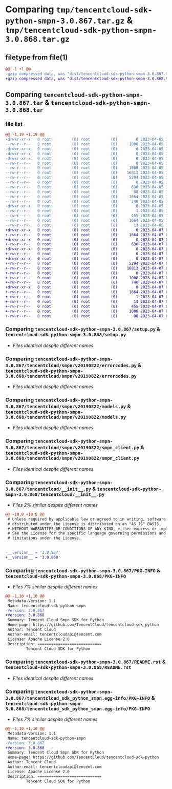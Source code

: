 # Comparing `tmp/tencentcloud-sdk-python-smpn-3.0.867.tar.gz` & `tmp/tencentcloud-sdk-python-smpn-3.0.868.tar.gz`

## filetype from file(1)

```diff
@@ -1 +1 @@
-gzip compressed data, was "dist/tencentcloud-sdk-python-smpn-3.0.867.tar", last modified: Wed Apr  5 16:47:33 2023, max compression
+gzip compressed data, was "dist/tencentcloud-sdk-python-smpn-3.0.868.tar", last modified: Fri Apr  7 00:48:45 2023, max compression
```

## Comparing `tencentcloud-sdk-python-smpn-3.0.867.tar` & `tencentcloud-sdk-python-smpn-3.0.868.tar`

### file list

```diff
@@ -1,19 +1,19 @@
-drwxr-xr-x   0 root         (0) root         (0)        0 2023-04-05 16:47:33.000000 tencentcloud-sdk-python-smpn-3.0.867/
--rw-r--r--   0 root         (0) root         (0)     1008 2023-04-05 16:47:33.000000 tencentcloud-sdk-python-smpn-3.0.867/setup.py
-drwxr-xr-x   0 root         (0) root         (0)        0 2023-04-05 16:47:33.000000 tencentcloud-sdk-python-smpn-3.0.867/tencentcloud/
-drwxr-xr-x   0 root         (0) root         (0)        0 2023-04-05 16:47:33.000000 tencentcloud-sdk-python-smpn-3.0.867/tencentcloud/smpn/
-drwxr-xr-x   0 root         (0) root         (0)        0 2023-04-05 16:47:33.000000 tencentcloud-sdk-python-smpn-3.0.867/tencentcloud/smpn/v20190822/
--rw-r--r--   0 root         (0) root         (0)        0 2023-04-05 16:47:33.000000 tencentcloud-sdk-python-smpn-3.0.867/tencentcloud/smpn/v20190822/__init__.py
--rw-r--r--   0 root         (0) root         (0)     1008 2023-04-05 16:47:33.000000 tencentcloud-sdk-python-smpn-3.0.867/tencentcloud/smpn/v20190822/errorcodes.py
--rw-r--r--   0 root         (0) root         (0)    16813 2023-04-05 16:47:33.000000 tencentcloud-sdk-python-smpn-3.0.867/tencentcloud/smpn/v20190822/models.py
--rw-r--r--   0 root         (0) root         (0)     5294 2023-04-05 16:47:33.000000 tencentcloud-sdk-python-smpn-3.0.867/tencentcloud/smpn/v20190822/smpn_client.py
--rw-r--r--   0 root         (0) root         (0)        0 2023-04-05 16:47:33.000000 tencentcloud-sdk-python-smpn-3.0.867/tencentcloud/smpn/__init__.py
--rw-r--r--   0 root         (0) root         (0)      630 2023-04-05 16:47:33.000000 tencentcloud-sdk-python-smpn-3.0.867/tencentcloud/__init__.py
--rw-r--r--   0 root         (0) root         (0)       88 2023-04-05 16:47:33.000000 tencentcloud-sdk-python-smpn-3.0.867/setup.cfg
--rw-r--r--   0 root         (0) root         (0)     1664 2023-04-05 16:47:33.000000 tencentcloud-sdk-python-smpn-3.0.867/PKG-INFO
--rw-r--r--   0 root         (0) root         (0)      740 2023-04-05 16:47:33.000000 tencentcloud-sdk-python-smpn-3.0.867/README.rst
-drwxr-xr-x   0 root         (0) root         (0)        0 2023-04-05 16:47:33.000000 tencentcloud-sdk-python-smpn-3.0.867/tencentcloud_sdk_python_smpn.egg-info/
--rw-r--r--   0 root         (0) root         (0)        1 2023-04-05 16:47:33.000000 tencentcloud-sdk-python-smpn-3.0.867/tencentcloud_sdk_python_smpn.egg-info/dependency_links.txt
--rw-r--r--   0 root         (0) root         (0)      455 2023-04-05 16:47:33.000000 tencentcloud-sdk-python-smpn-3.0.867/tencentcloud_sdk_python_smpn.egg-info/SOURCES.txt
--rw-r--r--   0 root         (0) root         (0)     1664 2023-04-05 16:47:33.000000 tencentcloud-sdk-python-smpn-3.0.867/tencentcloud_sdk_python_smpn.egg-info/PKG-INFO
--rw-r--r--   0 root         (0) root         (0)       13 2023-04-05 16:47:33.000000 tencentcloud-sdk-python-smpn-3.0.867/tencentcloud_sdk_python_smpn.egg-info/top_level.txt
+drwxr-xr-x   0 root         (0) root         (0)        0 2023-04-07 00:48:45.000000 tencentcloud-sdk-python-smpn-3.0.868/
+-rw-r--r--   0 root         (0) root         (0)     1664 2023-04-07 00:48:45.000000 tencentcloud-sdk-python-smpn-3.0.868/PKG-INFO
+drwxr-xr-x   0 root         (0) root         (0)        0 2023-04-07 00:48:45.000000 tencentcloud-sdk-python-smpn-3.0.868/tencentcloud/
+-rw-r--r--   0 root         (0) root         (0)      630 2023-04-07 00:48:45.000000 tencentcloud-sdk-python-smpn-3.0.868/tencentcloud/__init__.py
+drwxr-xr-x   0 root         (0) root         (0)        0 2023-04-07 00:48:45.000000 tencentcloud-sdk-python-smpn-3.0.868/tencentcloud/smpn/
+-rw-r--r--   0 root         (0) root         (0)        0 2023-04-07 00:48:45.000000 tencentcloud-sdk-python-smpn-3.0.868/tencentcloud/smpn/__init__.py
+drwxr-xr-x   0 root         (0) root         (0)        0 2023-04-07 00:48:45.000000 tencentcloud-sdk-python-smpn-3.0.868/tencentcloud/smpn/v20190822/
+-rw-r--r--   0 root         (0) root         (0)     5294 2023-04-07 00:48:45.000000 tencentcloud-sdk-python-smpn-3.0.868/tencentcloud/smpn/v20190822/smpn_client.py
+-rw-r--r--   0 root         (0) root         (0)    16813 2023-04-07 00:48:45.000000 tencentcloud-sdk-python-smpn-3.0.868/tencentcloud/smpn/v20190822/models.py
+-rw-r--r--   0 root         (0) root         (0)        0 2023-04-07 00:48:45.000000 tencentcloud-sdk-python-smpn-3.0.868/tencentcloud/smpn/v20190822/__init__.py
+-rw-r--r--   0 root         (0) root         (0)     1008 2023-04-07 00:48:45.000000 tencentcloud-sdk-python-smpn-3.0.868/tencentcloud/smpn/v20190822/errorcodes.py
+-rw-r--r--   0 root         (0) root         (0)      740 2023-04-07 00:48:45.000000 tencentcloud-sdk-python-smpn-3.0.868/README.rst
+drwxr-xr-x   0 root         (0) root         (0)        0 2023-04-07 00:48:45.000000 tencentcloud-sdk-python-smpn-3.0.868/tencentcloud_sdk_python_smpn.egg-info/
+-rw-r--r--   0 root         (0) root         (0)     1664 2023-04-07 00:48:45.000000 tencentcloud-sdk-python-smpn-3.0.868/tencentcloud_sdk_python_smpn.egg-info/PKG-INFO
+-rw-r--r--   0 root         (0) root         (0)        1 2023-04-07 00:48:45.000000 tencentcloud-sdk-python-smpn-3.0.868/tencentcloud_sdk_python_smpn.egg-info/dependency_links.txt
+-rw-r--r--   0 root         (0) root         (0)       13 2023-04-07 00:48:45.000000 tencentcloud-sdk-python-smpn-3.0.868/tencentcloud_sdk_python_smpn.egg-info/top_level.txt
+-rw-r--r--   0 root         (0) root         (0)      455 2023-04-07 00:48:45.000000 tencentcloud-sdk-python-smpn-3.0.868/tencentcloud_sdk_python_smpn.egg-info/SOURCES.txt
+-rw-r--r--   0 root         (0) root         (0)     1008 2023-04-07 00:48:45.000000 tencentcloud-sdk-python-smpn-3.0.868/setup.py
+-rw-r--r--   0 root         (0) root         (0)       88 2023-04-07 00:48:45.000000 tencentcloud-sdk-python-smpn-3.0.868/setup.cfg
```

### Comparing `tencentcloud-sdk-python-smpn-3.0.867/setup.py` & `tencentcloud-sdk-python-smpn-3.0.868/setup.py`

 * *Files identical despite different names*

### Comparing `tencentcloud-sdk-python-smpn-3.0.867/tencentcloud/smpn/v20190822/errorcodes.py` & `tencentcloud-sdk-python-smpn-3.0.868/tencentcloud/smpn/v20190822/errorcodes.py`

 * *Files identical despite different names*

### Comparing `tencentcloud-sdk-python-smpn-3.0.867/tencentcloud/smpn/v20190822/models.py` & `tencentcloud-sdk-python-smpn-3.0.868/tencentcloud/smpn/v20190822/models.py`

 * *Files identical despite different names*

### Comparing `tencentcloud-sdk-python-smpn-3.0.867/tencentcloud/smpn/v20190822/smpn_client.py` & `tencentcloud-sdk-python-smpn-3.0.868/tencentcloud/smpn/v20190822/smpn_client.py`

 * *Files identical despite different names*

### Comparing `tencentcloud-sdk-python-smpn-3.0.867/tencentcloud/__init__.py` & `tencentcloud-sdk-python-smpn-3.0.868/tencentcloud/__init__.py`

 * *Files 2% similar despite different names*

```diff
@@ -10,8 +10,8 @@
 # Unless required by applicable law or agreed to in writing, software
 # distributed under the License is distributed on an "AS IS" BASIS,
 # WITHOUT WARRANTIES OR CONDITIONS OF ANY KIND, either express or implied.
 # See the License for the specific language governing permissions and
 # limitations under the License.
 
 
-__version__ = '3.0.867'
+__version__ = '3.0.868'
```

### Comparing `tencentcloud-sdk-python-smpn-3.0.867/PKG-INFO` & `tencentcloud-sdk-python-smpn-3.0.868/PKG-INFO`

 * *Files 7% similar despite different names*

```diff
@@ -1,10 +1,10 @@
 Metadata-Version: 1.1
 Name: tencentcloud-sdk-python-smpn
-Version: 3.0.867
+Version: 3.0.868
 Summary: Tencent Cloud Smpn SDK for Python
 Home-page: https://github.com/TencentCloud/tencentcloud-sdk-python
 Author: Tencent Cloud
 Author-email: tencentcloudapi@tencent.com
 License: Apache License 2.0
 Description: ============================
         Tencent Cloud SDK for Python
```

### Comparing `tencentcloud-sdk-python-smpn-3.0.867/README.rst` & `tencentcloud-sdk-python-smpn-3.0.868/README.rst`

 * *Files identical despite different names*

### Comparing `tencentcloud-sdk-python-smpn-3.0.867/tencentcloud_sdk_python_smpn.egg-info/PKG-INFO` & `tencentcloud-sdk-python-smpn-3.0.868/tencentcloud_sdk_python_smpn.egg-info/PKG-INFO`

 * *Files 7% similar despite different names*

```diff
@@ -1,10 +1,10 @@
 Metadata-Version: 1.1
 Name: tencentcloud-sdk-python-smpn
-Version: 3.0.867
+Version: 3.0.868
 Summary: Tencent Cloud Smpn SDK for Python
 Home-page: https://github.com/TencentCloud/tencentcloud-sdk-python
 Author: Tencent Cloud
 Author-email: tencentcloudapi@tencent.com
 License: Apache License 2.0
 Description: ============================
         Tencent Cloud SDK for Python
```

